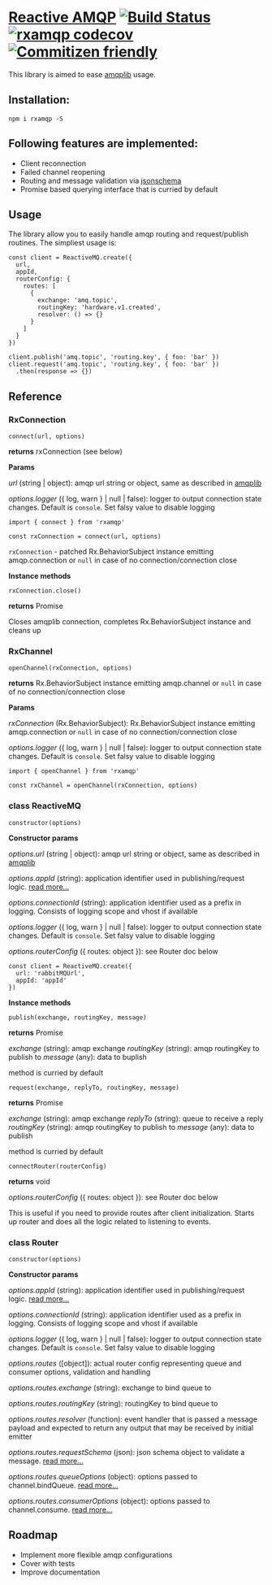 # [Reactive AMQP](https://github.com/ygrishajev/rxamqp) [![Build Status](https://api.travis-ci.org/ygrishajev/rxamqp.svg)](https://travis-ci.org/ygrishajev/rxamqp) [![rxamqp codecov](https://codecov.io/gh/ygrishajev/rxamqp/branch/master/graph/badge.svg)](https://codecov.io/gh/ygrishajev/rxamqp) [![Commitizen friendly](https://img.shields.io/badge/commitizen-friendly-brightgreen.svg)](http://commitizen.github.io/cz-cli/)

This library is aimed to ease [amqplib](https://github.com/squaremo/amqp.node) usage.


## Installation:
```
npm i rxamqp -S
```

## Following features are implemented:
* Client reconnection
* Failed channel reopening
* Routing and message validation via [jsonschema](https://github.com/tdegrunt/jsonschema)
* Promise based querying interface that is curried by default

## Usage

The library allow you to easily handle amqp routing and request/publish routines. The simpliest usage is:
```
const client = ReactiveMQ.create({
  url,
  appId,
  routerConfig: {
    routes: [
      {
        exchange: 'amq.topic',
        routingKey: 'hardware.v1.created',
        resolver: () => {}
      }
    ]
  }
})

client.publish('amq.topic', 'routing.key', { foo: 'bar' })
client.request('amq.topic', 'routing.key', { foo: 'bar' })
  .then(response => {})
```

## Reference

### RxConnection

`connect(url, options)`

**returns** rxConnection (see below)

**Params**

*url* (string | object): amqp url string or object, same as described in [amqplib](https://www.squaremobius.net/amqp.node/channel_api.html#connect)

*options.logger* ({ log, warn } | null | false): logger to output connection state changes. Default is `console`. Set falsy value to disable logging

```
import { connect } from 'rxamqp'

const rxConnection = connect(url, options)
```

`rxConnection` - patched Rx.BehaviorSubject instance emitting amqp.connection or `null` in case of no connection/connection close

**Instance methods**

`rxConnection.close()`

**returns** Promise

Closes amqplib connection, completes Rx.BehaviorSubject instance and cleans up

### RxChannel

`openChannel(rxConnection, options)`

**returns** Rx.BehaviorSubject instance emitting amqp.channel or `null` in case of no connection/connection close

**Params**

*rxConnection* (Rx.BehaviorSubject): Rx.BehaviorSubject instance emitting amqp.connection or `null` in case of no connection/connection close

*options.logger* ({ log, warn } | null | false): logger to output connection state changes. Default is `console`. Set falsy value to disable logging

```
import { openChannel } from 'rxamqp'

const rxChannel = openChannel(rxConnection, options)
```

### class ReactiveMQ

`constructor(options)`

**Constructor params**

*options.url* (string | object): amqp url string or object, same as described in [amqplib](https://www.squaremobius.net/amqp.node/channel_api.html#connect)

*options.appId* (string): application identifier used in publishing/request logic. [read more...](https://www.squaremobius.net/amqp.node/channel_api.html#channelpublish)

*options.connectionId* (string): application identifier used as a prefix in logging. Consists of logging scope and vhost if available

*options.logger* ({ log, warn } | null | false): logger to output connection state changes. Default is `console`. Set falsy value to disable logging

*options.routerConfig* ({ routes: object }): see Router doc below

```
const client = ReactiveMQ.create({
  url: 'rabbitMQUrl',
  appId: 'appId'
})
```

**Instance methods**

`publish(exchange, routingKey, message)`

**returns** Promise

*exchange* (string): amqp exchange
*routingKey* (string): amqp routingKey to publish to
*message* (any): data to buplish

method is curried by default

`request(exchange, replyTo, routingKey, message)`

**returns** Promise

*exchange* (string): amqp exchange
*replyTo* (string): queue to receive a reply
*routingKey* (string): amqp routingKey to publish to
*message* (any): data to publish

method is curried by default

`connectRouter(routerConfig)`

**returns** void

*options.routerConfig* ({ routes: object }): see Router doc below

This is useful if you need to provide routes after client initialization. Starts up router and does all the logic related to listening to events.

### class Router

`constructor(options)`

**Constructor params**

*options.appId* (string): application identifier used in publishing/request logic. [read more...](https://www.squaremobius.net/amqp.node/channel_api.html#channelpublish)

*options.connectionId* (string): application identifier used as a prefix in logging. Consists of logging scope and vhost if available

*options.logger* ({ log, warn } | null | false): logger to output connection state changes. Default is `console`. Set falsy value to disable logging

*options.routes* ([object]): actual router config representing queue and consumer options, validation and handling

*options.routes.exchange* (string): exchange to bind queue to

*options.routes.routingKey* (string): routingKey to bind queue to

*options.routes.resolver* (function): event handler that is passed a message payload and expected to return any output that may be received by initial emitter

*options.routes.requestSchema* (json): json schema object to validate a message. [read more...](http://json-schema.org/specification.html)

*options.routes.queueOptions* (object): options passed to channel.bindQueue. [read more...](https://www.squaremobius.net/amqp.node/channel_api.html#channel_bindQueue)

*options.routes.consumerOptions* (object): options passed to channel.consume. [read more...](https://www.squaremobius.net/amqp.node/channel_api.html#channel_consume)

## Roadmap
* Implement more flexible amqp configurations
* Cover with tests
* Improve documentation
